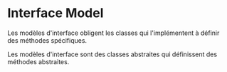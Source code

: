 # Interface Model


Les modèles d'interface obligent les classes qui l'implémentent à définir des méthodes spécifiques. 

Les modèles d'interface sont des classes abstraites qui définissent des méthodes abstraites.
